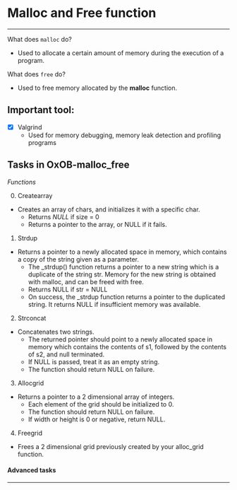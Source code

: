 # Malloc and Free function
---
What does `malloc` do?
* Used to allocate a certain amount of memory during the execution of a program.

What does `free` do?
* Used to free memory allocated by the **malloc** function.

Important tool:
---
- [x] Valgrind
   * Used for memory debugging, memory leak detection and profiling programs

Tasks in OxOB-malloc\_free
---
*Functions*

0. Createarray
* Creates an array of chars, and initializes it with a specific char.
  * Returns *NULL* if size = 0
  * Returns a pointer to the array, or NULL if it fails.

1. Strdup
*  Returns a pointer to a newly allocated space in memory, which contains a copy of the string given as a parameter.
   * The _strdup() function returns a pointer to a new string which is a duplicate of the string str. Memory for the new string is obtained with malloc, and can be freed with free.
   * Returns NULL if str = NULL
   * On success, the _strdup function returns a pointer to the duplicated string. It returns NULL if insufficient memory was available.

2. Strconcat
* Concatenates two strings.
  * The returned pointer should point to a newly allocated space in memory which contains the contents of s1, followed by the contents of s2, and null terminated.
  * If NULL is passed, treat it as an empty string.
  * The function should return NULL on failure.

3. Allocgrid
* Returns a pointer to a 2 dimensional array of integers.
  * Each element of the grid should be initialized to 0.
  * The function should return NULL on failure.
  * If width or height is 0 or negative, return NULL.

4. Freegrid
* Frees a 2 dimensional grid previously created by your alloc\_grid function.

#### Advanced tasks
---

